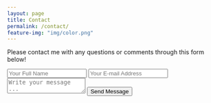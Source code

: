```yaml
---
layout: page
title: Contact
permalink: /contact/
feature-img: "img/color.png"
---
```


Please contact me with any questions or comments through this form below!

<form action="https://getsimpleform.com/messages?form_api_token=616b33e8da3f264085f28601a9f97752" method="post">
  <!-- the redirect_to is optional, the form will redirect to the referrer on submission -->
  <input type='hidden' name='redirect_to' value='http://romeopalacios.us/thank-you/' />
  <input type='text' name='name' placeholder='Your Full Name' />
  <input type='email' name='email' placeholder='Your E-mail Address' />
  <textarea name='message' placeholder='Write your message ...'></textarea>
  <input type='submit' value='Send Message' />
</form>